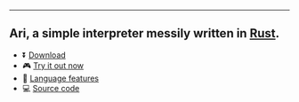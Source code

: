
***
## **Ari**, a simple interpreter messily written in [**Rust**](https://www.rust-lang.org/).

* ⏬ [Download](https://fongyoong.github.io/ari-docs/setup/download)
* 🎮 [Try it out now](https://fongyoong.github.io/ari-docs/setup/try/)
* 📖 [Language features](https://fongyoong.github.io/ari-docs/features/overview/)
* 💻 [Source code](https://github.com/FongYoong/ari-lang)